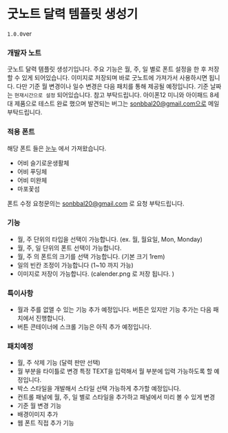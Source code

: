 # 굿노트 달력 템플릿 생성기

`1.0.0`ver

### 개발자 노트
굿노트 달력 템플릿 생성기입니다. 
주요 기능은 월, 주, 일 별로 폰트 설정을 한 후 저장 할 수 있게 되어있습니다.
이미지로 저장되며 바로 굿노트에 가져가서 사용하시면 됩니다. 
다만 기준 월 변경이나 일수 변경은 다음 패치를 통해 제공될 예정입니다.
기준 날짜는 `현재시간으로 설정` 되어있습니다. 참고 부탁드립니다.
아이폰12 미니와 아이패드 8세대 제품으로 테스트 완료 했으며 발견되는 버그는 sonbbal20@gmail.com으로 메일 부탁드립니다.


### 적용 폰트
해당 폰트 들은 [눈누](https://noonnu.cc/) 에서 가져왔습니다.
- 어비 슬기로운생활체
- 어비 푸딩체
- 어비 미완체
- 마포꽃섬

폰트 수정 요청문의는 sonbbal20@gmail.com 로 요청 부탁드립니다.

### 기능
- 월, 주 단위의 타입을 선택이 가능합니다. (ex. 월, 월요일, Mon, Monday)
- 월, 주, 일 단위의 폰트 선택이 가능합니다. 
- 월, 주 의 폰트의 크기를 선택 가능합니다. (기본 크기 1rem)
- 일의 빈칸 조정이 가능합니다 (1~10 까지 가능)
- 이미지로 저장이 가능합니다. (calender.png 로 저장 됩니다. )

### 특이사항
- 월과 주를 없앨 수 있는 기능 추가 예정입니다. 버튼은 있지만 기능 추가는 다음 패치에서 진행합니다. 
- 버튼 콘테이너에 스크롤 기능은 아직 추가 예정입니다. 

### 패치예정
- 월, 주 삭제 기능 (달력 판만 선택)
- 월 부분을 타이틀로 변경 특정 TEXT을 입력해서 월 부분에 입력 가능하도록 할 예정입니다. 
- 박스 스타일을 개발해서 스타일 선택 가능하게 추가할 예정입니다. 
- 컨트롤 패널에 월, 주, 일 별로 스타일을 추가하고 패널에서 미리 볼 수 있게 변경
- 기준 월 변경 기능
- 배경이미지 추가 
- 웹 폰트 직접 추가 기능